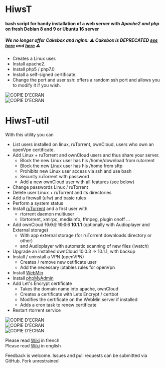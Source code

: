 # HiwsT
#### bash script for handy installation of a web server with _Apache2 and php_  on fresh Debian 8 and 9 or Ubuntu 16 server

##### We no longer offer Cakebox and nginx: :warning: Cakebox is DEPRECATED <a href="https://github.com/cakebox/cakebox">see here</a> and <a href="https://github.com/cakebox/cakebox/issues/216">here</a> :warning:  

- Creates a Linux user.
- Install apache2.
- Install php5 / php7.0
- Install a self-signed certificate.
- Change the port and user ssh: offers a random ssh port and allows you to modify it if you wish.

![COPIE D'ECRAN](https://github.com/Patlol/Handy-Install-Web-Server-ruTorrent-/wiki/png/HiwsT-intro2.png)  
![COPIE D'ECRAN](https://github.com/Patlol/Handy-Install-Web-Server-ruTorrent-/wiki/png/HiwsT-port.png)  

# HiwsT-util
With this utility you can  
- List users installed on linux, ruTorrent, ownCloud, users who own an openVpn certificate.
- Add Linux + ruTorrent and ownCloud users and thus share your server.  
  - Block the new Linux user has his /home/download from rutorrent  
  - Block the new Linux user has his /home from sftp  
  - Prohibits new Linux user access via ssh and use bash
  - Security ruTorrent with password
  - Add a new ownCloud user with all features (see below)
- Change passwords Linux / ruTorrent
- Delete user Linux + ruTorrent and its directories
- Add a firewall (ufw) and basic rules
- Perform a system status
- Install <a href="https://github.com/Novik/ruTorrent/">ruTorrent</a> and a first user with
  - rtorrent daemon multiuser
  - librtorrent, xmlrpc, mediainfo, ffmpeg, plugin onoff ...
- Add ownCloud ~~10.0.2~~ ~~10.0.3~~ **10.1.1** (optionally with Audioplayer and External storage)
  - With app external storage (for ruTorrent downloads directory or other)
  - and Audioplayer with automatic scanning of new files (iwatch)
- Upgrade an installed ownCloud 10.0.3 => 10.1.1, with backup
- Install / uninstall a VPN (openVPN)
  - Creates / remove new cetificate user
  - Add the necessary iptables rules for openVpn
- Install <a href="http://www.webmin.com/">WebMin</a>
- Install <a href="http://www.phpmyadmin.net/">phpMyAdmin</a>
- Add Let's Encrypt certificate
  - Takes the domain name into apache, ownCloud
  - Creates a certificate with Lets Encrypt / certbot
  - Modifies the certificate on the WebMin server if installed
  - Adds a cron task to renew certificate
- Restart rtorrent service  

![COPIE D'ECRAN](https://github.com/Patlol/Handy-Install-Web-Server-ruTorrent-/wiki/png/HiwsTU-main-menu2.png)  
![COPIE D'ÉCRAN](https://github.com/Patlol/Handy-Install-Web-Server-ruTorrent-/wiki/png/Capture2017-07-02_01:07:57.png)  
![COPIE D'ÉCRAN](https://github.com/Patlol/Handy-Install-Web-Server-ruTorrent-/wiki/png/Capture2017-07-02_01:08:15.png)

Please read <a href="https://github.com/Patlol/Install-Handy-Web-Server-ruTorrent-/wiki/Home">Wiki</a> in french  
Please read <a href="https://github.com/Patlol/Install-Handy-Web-Server-ruTorrent-/wiki/Home-en">Wiki</a> in english

Feedback is welcome. Issues and pull requests can be submitted via GitHub. Fork unrestrained

